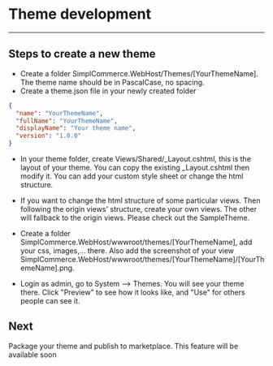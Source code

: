 # Theme development

---

## Steps to create a new theme
- Create a folder SimplCommerce.WebHost/Themes/[YourThemeName]. The theme name should be in PascalCase, no spacing.
- Create a theme.json file in your newly created folder

```json
{
  "name": "YourThemeName",
  "fullName": "YourThemeName",
  "displayName": "Your theme name",
  "version": "1.0.0"
}
```
- In your theme folder, create Views/Shared/_Layout.cshtml, this is the layout of your theme. You can copy the existing _Layout.cshtml then modify it. You can add your custom style sheet or change the html structure.

- If you want to change the html structure of some particular views. Then following the origin views' structure, create your own views. The other will fallback to the origin views.  Please check out the SampleTheme. 

- Create a folder SimplCommerce.WebHost/wwwroot/themes/[YourThemeName], add your css, images,... there. Also add the screenshot of your view SimplCommerce.WebHost/wwwroot/themes/[YourThemeName]/[YourThemeName].png.

- Login as admin, go to System --> Themes. You will see your theme there. Click "Preview" to see how it looks like, and "Use" for others people can see it.

## Next

Package your theme and publish to marketplace. This feature will be available soon

